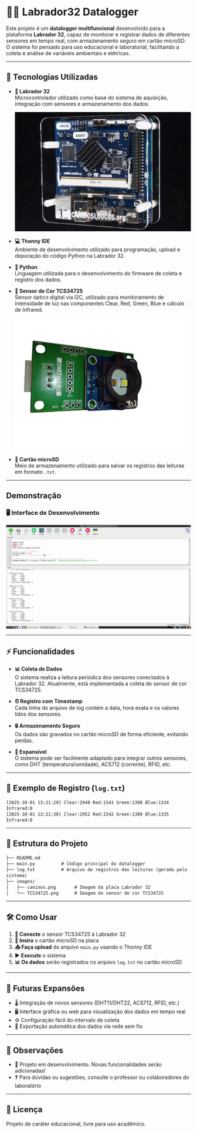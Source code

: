 # 🐕‍🦺 Labrador32 Datalogger

Este projeto é um **datalogger multifuncional** desenvolvido para a plataforma **Labrador 32**, capaz de monitorar e registrar dados de diferentes sensores em tempo real, com armazenamento seguro em cartão microSD. O sistema foi pensado para uso educacional e laboratorial, facilitando a coleta e análise de variáveis ambientais e elétricas.

---

## 🚀 Tecnologias Utilizadas

- **🔧 Labrador 32**  
  Microcontrolador utilizado como base do sistema de aquisição, integração com sensores e armazenamento dos dados.
  
  ![Placa Labrador 32](./images/caninos.png)

- **💻 Thonny IDE**  
  Ambiente de desenvolvimento utilizado para programação, upload e depuração do código Python na Labrador 32.

- **🐍 Python**  
  Linguagem utilizada para o desenvolvimento do firmware de coleta e registro dos dados.

- **🎨 Sensor de Cor TCS34725**  
  Sensor óptico digital via I2C, utilizado para monitoramento de intensidade de luz nas componentes Clear, Red, Green, Blue e cálculo de Infrared.
  
  ![Sensor TCS34725](./images/TCS34725.png)

- **💾 Cartão microSD**  
  Meio de armazenamento utilizado para salvar os registros das leituras em formato `.txt`.

---

## Demonstração

### 🖥️ Interface de Desenvolvimento
![Interface Thonny](./images/tela.png)

---

## ⚡ Funcionalidades

- **📊 Coleta de Dados**  
  O sistema realiza a leitura periódica dos sensores conectados à Labrador 32. Atualmente, está implementada a coleta do sensor de cor TCS34725.

- **⏰ Registro com Timestamp**  
  Cada linha do arquivo de log contém a data, hora exata e os valores lidos dos sensores.

- **🔒 Armazenamento Seguro**  
  Os dados são gravados no cartão microSD de forma eficiente, evitando perdas.

- **🔧 Expansível**  
  O sistema pode ser facilmente adaptado para integrar outros sensores, como DHT (temperatura/umidade), ACS712 (corrente), RFID, etc.

---

## 📝 Exemplo de Registro (`log.txt`)

```
[2025-10-01 13:21:29] Clear:2948 Red:1541 Green:1388 Blue:1334 Infrared:0
[2025-10-01 13:21:38] Clear:2952 Red:1542 Green:1389 Blue:1335 Infrared:0
```

---

## 📁 Estrutura do Projeto

```
├── README.md
├── main.py          # Código principal do datalogger
├── log.txt          # Arquivo de registros das leituras (gerado pelo sistema)
├── images/
│   ├── caninos.png       # Imagem da placa Labrador 32
│   └── TCS34725.png      # Imagem do sensor de cor TCS34725
```

---

## 🛠️ Como Usar

1. **🔌 Conecte** o sensor TCS34725 à Labrador 32
2. **💾 Insira** o cartão microSD na placa
3. **📤 Faça upload** do arquivo `main.py` usando o Thonny IDE
4. **▶️ Execute** o sistema
5. **📊 Os dados** serão registrados no arquivo `log.txt` no cartão microSD

---

## 🔮 Futuras Expansões

- 🌡️ Integração de novos sensores (DHT11/DHT22, ACS712, RFID, etc.)
- 🖥️ Interface gráfica ou web para visualização dos dados em tempo real
- ⚙️ Configuração fácil do intervalo de coleta
- 📡 Exportação automática dos dados via rede sem fio

---

## 📌 Observações

- 🚧 Projeto em desenvolvimento. Novas funcionalidades serão adicionadas!
- ❓ Para dúvidas ou sugestões, consulte o professor ou colaboradores do laboratório

---

## 📄 Licença

Projeto de caráter educacional, livre para uso acadêmico.